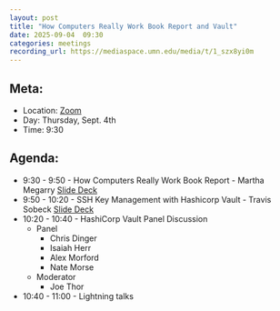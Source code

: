 ```yaml
---
layout: post
title: "How Computers Really Work Book Report and Vault"
date: 2025-09-04  09:30
categories: meetings
recording_url: https://mediaspace.umn.edu/media/t/1_szx8yi0m
---
```


## Meta:

- Location: [Zoom](https://z.umn.edu/cpmstream)
- Day: Thursday, Sept. 4th
- Time: 9:30

## Agenda:

- 9:30 - 9:50 - How Computers Really Work Book Report - Martha Megarry [Slide Deck](https://docs.google.com/presentation/d/1NYBXK-BwInCruBOf_mpMcRXtOWf2I6te2UAGTNfty94/edit?usp=sharing)
- 9:50 - 10:20 - SSH Key Management with Hashicorp Vault - Travis Sobeck [Slide Deck](https://docs.google.com/presentation/d/1ii1zymzjpughaHC7hhJ6K5GYlOG11_kMK9vzzmRIcVg/edit?usp=sharing)
- 10:20 - 10:40 - HashiCorp Vault Panel Discussion
  - Panel
    - Chris Dinger 
    - Isaiah Herr 
    - Alex Morford 
    - Nate Morse 
  - Moderator
    - Joe Thor 
- 10:40 - 11:00 - Lightning talks
